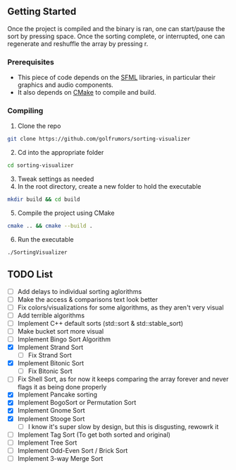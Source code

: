 ## Getting Started
Once the project is compiled and the binary is ran, one can start/pause the sort by pressing space.
Once the sorting complete, or interrupted, one can regenerate and reshuffle the array by pressing r.

### Prerequisites
* This piece of code depends on the [SFML](https://www.sfml-dev.org/) libraries, in particular their graphics and audio components.
* It also depends on [CMake](https://cmake.org/) to compile and build.

### Compiling
1. Clone the repo
```sh
git clone https://github.com/golfrumors/sorting-visualizer
```
2. Cd into the appropriate folder
```sh
cd sorting-visualizer
```
3. Tweak settings as needed
4. In the root directory, create a new folder to hold the executable
```sh
mkdir build && cd build
```
5. Compile the project using CMake
```sh
cmake .. && cmake --build .
```
6. Run the executable
```sh
./SortingVisualizer
```

## TODO List
- [ ] Add delays to individual sorting aglorithms
- [ ] Make the access & comparisons text look better
- [ ] Fix colors/visualizations for some algorithms, as they aren't very visual
- [ ] Add terrible algorithms
- [ ] Implement C++ default sorts (std::sort & std::stable_sort)
- [ ] Make bucket sort more visual
- [ ] Implement Bingo Sort Algorithm
- [x] Implement Strand Sort
    - [ ] Fix Strand Sort
- [x] Implement Bitonic Sort
    - [ ] Fix Bitonic Sort
- [ ] Fix Shell Sort, as for now it keeps comparing the array forever and never flags it as being done properly
- [x] Implement Pancake sorting
- [x] Implement BogoSort or Permutation Sort
- [x] Implement Gnome Sort
- [x] Implement Stooge Sort
    -[ ] I know it's super slow by design, but this is disgusting, rewowrk it
- [ ] Implement Tag Sort (To get both sorted and original)
- [ ] Implement Tree Sort
- [ ] Implement Odd-Even Sort / Brick Sort
- [ ] Implement 3-way Merge Sort
